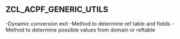 ZCL_ACPF_GENERIC_UTILS
----------------------
-Dynamic conversion exit
-Method to determine ref table and fields
-Method to determine possible values from domain or reftable
